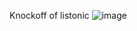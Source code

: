Knockoff of listonic 
![image](https://github.com/CornyGrzesiek/ToDos/assets/128638079/96546cfa-5d69-4c49-97d5-94981186012c)
